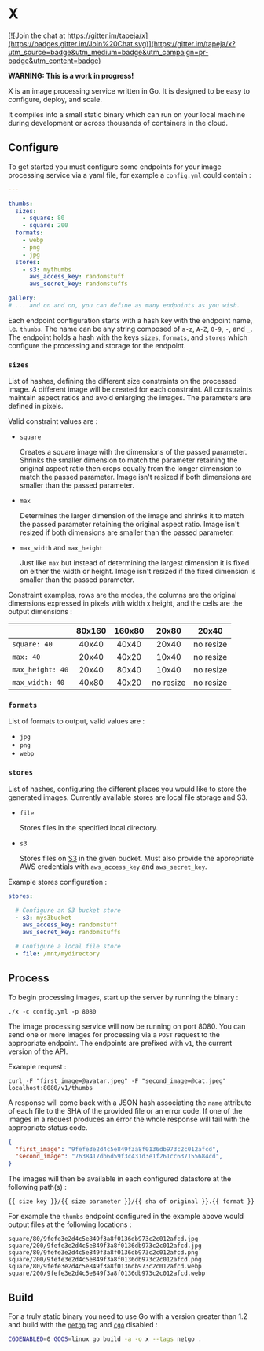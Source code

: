 # X

[![Join the chat at https://gitter.im/tapeja/x](https://badges.gitter.im/Join%20Chat.svg)](https://gitter.im/tapeja/x?utm_source=badge&utm_medium=badge&utm_campaign=pr-badge&utm_content=badge)

**WARNING: This is a work in progress!**

X is an image processing service written in Go. It is designed to be easy to
configure, deploy, and scale.

It compiles into a small static binary which can run on your local machine
during development or across thousands of containers in the cloud.

## Configure

To get started you must configure some endpoints for your image processing
service via a yaml file, for example a `config.yml` could contain :

```yaml
---

thumbs:
  sizes:
    - square: 80
    - square: 200
  formats:
    - webp
    - png
    - jpg
  stores:
    - s3: mythumbs
      aws_access_key: randomstuff
      aws_secret_key: randomstuffs

gallery:
# ... and on and on, you can define as many endpoints as you wish.

```

Each endpoint configuration starts with a hash key with the endpoint name, i.e.
`thumbs`. The name can be any string composed of `a-z`, `A-Z`, `0-9`, `-`,  and
`_`.  The endpoint holds a hash with the keys `sizes`, `formats`, and `stores`
which configure the processing and storage for the endpoint.

### `sizes`

List of hashes, defining the different size constraints on the processed image.
A different image will be created for each constraint. All contstraints maintain
aspect ratios and avoid enlarging the images. The parameters are defined in
pixels.

Valid constraint values are :

- `square`

	Creates a square image with the dimensions of the passed parameter.
Shrinks the smaller dimension to match the parameter retaining the original
aspect ratio then crops equally from the longer dimension to match the passed
parameter. Image isn't resized if both dimensions are smaller than the passed
parameter.

- `max`

	Determines the larger dimension of the image and shrinks it to match the
passed parameter retaining the original aspect ratio. Image isn't resized if
both dimensions are smaller than the passed parameter.

- `max_width` and `max_height`

	Just like `max` but instead of determining the largest dimension it is
fixed on either the width or height. Image isn't resized if the fixed dimension
is smaller than the passed parameter.

Constraint examples, rows are the modes, the columns are the original dimensions
expressed in pixels with width x height, and the cells are the output dimensions
:

|                  | 80x160 | 160x80 |   20x80   |   20x40   |
|------------------|:------:|:------:|:---------:|:---------:|
| `square: 40`     |  40x40 |  40x40 |   20x40   | no resize |
| `max: 40`        |  20x40 |  40x20 |   10x40   | no resize |
| `max_height: 40` |  20x40 |  80x40 |   10x40   | no resize |
| `max_width: 40`  |  40x80 |  40x20 | no resize | no resize |

### `formats`

List of formats to output, valid values are :

- `jpg`
- `png`
- `webp`

### `stores`

List of hashes, configuring the different places you would like to store the
generated images. Currently available stores are local file storage and S3.

- `file`

	Stores files in the specified local directory.

- `s3`

	Stores files on [S3](http://aws.amazon.com/s3/) in the given bucket.
Must also provide the appropriate AWS credentials with `aws_access_key` and
`aws_secret_key`.

Example stores configuration :

```yaml
stores:

  # Configure an S3 bucket store
  - s3: mys3bucket
    aws_access_key: randomstuff
    aws_secret_key: randomstuffs

  # Configure a local file store
  - file: /mnt/mydirectory
```

## Process

To begin processing images, start up the server by running the binary :

```
./x -c config.yml -p 8080
```

The image processing service will now be running on port 8080. You can send one
or more images for processing via a `POST` request to the appropriate endpoint.
The endpoints are prefixed with `v1`, the current version of the API.

Example request :

```
curl -F "first_image=@avatar.jpeg" -F "second_image=@cat.jpeg" localhost:8080/v1/thumbs
```

A response will come back with a JSON hash associating the `name` attribute of
each file to the SHA of the provided file or an error code. If one of the images
in a request produces an error the whole response will fail with the appropriate
status code.

```json
{
  "first_image": "9fefe3e2d4c5e849f3a8f0136db973c2c012afcd",
  "second_image": "7638417db6d59f3c431d3e1f261cc637155684cd",
}
```

The images will then be available in each configured datastore at the following
path(s) :

```
{{ size key }}/{{ size parameter }}/{{ sha of original }}.{{ format }}
```

For example the `thumbs` endpoint configured in the example above would
output files at the following locations :

```
square/80/9fefe3e2d4c5e849f3a8f0136db973c2c012afcd.jpg
square/200/9fefe3e2d4c5e849f3a8f0136db973c2c012afcd.jpg
square/80/9fefe3e2d4c5e849f3a8f0136db973c2c012afcd.png
square/200/9fefe3e2d4c5e849f3a8f0136db973c2c012afcd.png
square/80/9fefe3e2d4c5e849f3a8f0136db973c2c012afcd.webp
square/200/9fefe3e2d4c5e849f3a8f0136db973c2c012afcd.webp
```

## Build

For a truly static binary you need to use Go with a version greater than 1.2 and
build with the [`netgo`](https://golang.org/doc/go1.2) tag and
[`cgo`](http://golang.org/cmd/cgo/) disabled :

```bash
CGOENABLED=0 GOOS=linux go build -a -o x --tags netgo .
```
